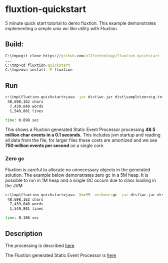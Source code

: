 # fluxtion-quickstart
5 minute quick start tutorial to demo fluxtion. This example demonstrates implementing
a simple unix wc like utility with Fluxtion.

## Build:
```bat
C:\tmp>git clone https://github.com/v12technology/fluxtion-quickstart
...
C:\tmp>cd fluxtion-quickstart
C:\tmp>mvn install -P fluxtion
```

## Run
```bat
c:\tmp\fluxtion-quickstart>java -jar dist\wc.jar dist\sample\norvig.txt
 48,698,162 chars
  7,439,040 words
  1,549,801 lines

time: 0.098 sec
```
This shows a Fluxtion generated Static Event Processor processing **48.5 million char events in a 0.1 seconds.** This includes jvm startup and reading all data from the file, for larger files these costs are amortized and we see **750 million events per second** on a single core.

### Zero gc
Fluxtion is careful to allocate no unnecessary objects in the generated solution. The example below demonstrates zero gc in a 5M heap. It is possible to run in 1M heap and a single GC occurs due to class loading in the JVM 
```bat
c:\tmp\fluxtion-quickstart>java -Xmx5M -verbose:gc -jar dist\wc.jar dist\sample\norvig.txt
 48,698,162 chars
  7,439,040 words
  1,549,801 lines

time: 0.106 sec
```

## Description

The processing is described [here](https://github.com/v12technology/fluxtion-quickstart/blob/master/src/main/java/com/fluxtion/sample/wordcount/WordCounter.java)

The Fluxtion generated Static Event Processor is [here](https://github.com/v12technology/fluxtion-quickstart/blob/master/src/main/java/com/fluxtion/sample/wordcount/generated/WcProcessor.java) 
